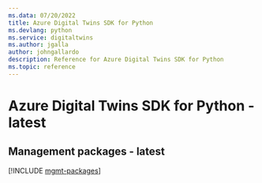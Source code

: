 ```yaml
---
ms.data: 07/20/2022
title: Azure Digital Twins SDK for Python
ms.devlang: python
ms.service: digitaltwins
ms.author: jgalla
author: johngallardo
description: Reference for Azure Digital Twins SDK for Python
ms.topic: reference
---
```

# Azure Digital Twins SDK for Python - latest

## Management packages - latest
[!INCLUDE [mgmt-packages](digital-twins-mgmt-index.md)]
